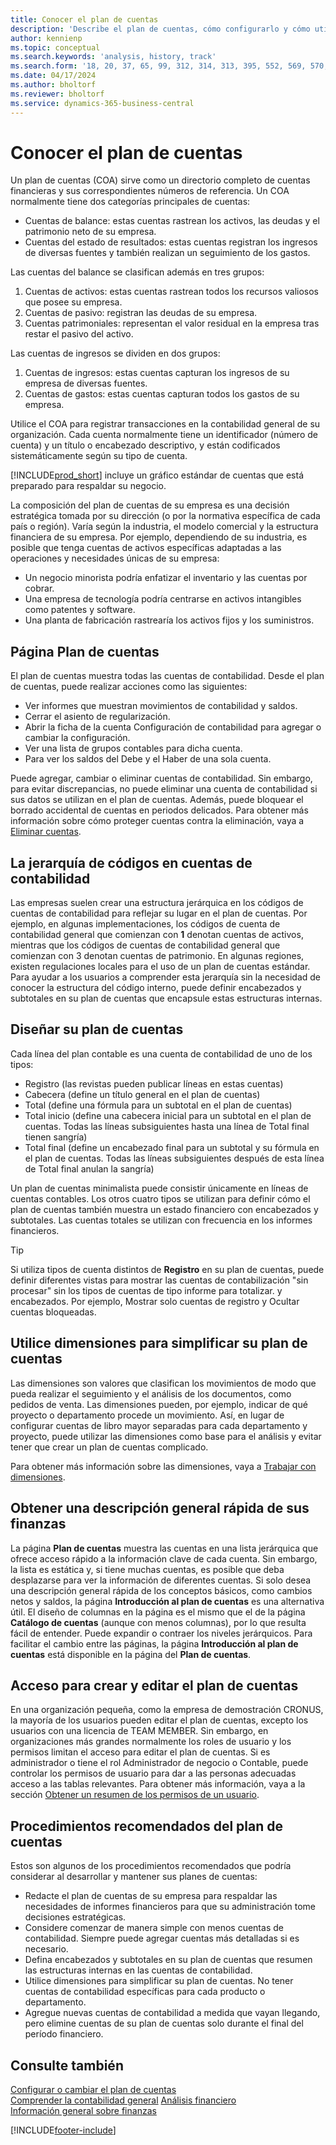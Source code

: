 ```yaml
---
title: Conocer el plan de cuentas
description: 'Describe el plan de cuentas, cómo configurarlo y cómo utilizarlo.'
author: kennienp
ms.topic: conceptual
ms.search.keywords: 'analysis, history, track'
ms.search.form: '18, 20, 37, 65, 99, 312, 314, 313, 395, 552, 569, 570, 634, 790, 791, 1158'
ms.date: 04/17/2024
ms.author: bholtorf
ms.reviewer: bholtorf
ms.service: dynamics-365-business-central
---
```


# Conocer el plan de cuentas

Un plan de cuentas (COA) sirve como un directorio completo de cuentas financieras y sus correspondientes números de referencia. Un COA normalmente tiene dos categorías principales de cuentas:

- Cuentas de balance: estas cuentas rastrean los activos, las deudas y el patrimonio neto de su empresa.
- Cuentas del estado de resultados: estas cuentas registran los ingresos de diversas fuentes y también realizan un seguimiento de los gastos.

Las cuentas del balance se clasifican además en tres grupos:

1. Cuentas de activos: estas cuentas rastrean todos los recursos valiosos que posee su empresa.
1. Cuentas de pasivo: registran las deudas de su empresa.
1. Cuentas patrimoniales: representan el valor residual en la empresa tras restar el pasivo del activo.

Las cuentas de ingresos se dividen en dos grupos:

1. Cuentas de ingresos: estas cuentas capturan los ingresos de su empresa de diversas fuentes.
1. Cuentas de gastos: estas cuentas capturan todos los gastos de su empresa.

Utilice el COA para registrar transacciones en la contabilidad general de su organización. Cada cuenta normalmente tiene un identificador (número de cuenta) y un título o encabezado descriptivo, y están codificados sistemáticamente según su tipo de cuenta.

[!INCLUDE[prod_short](includes/prod_short.md)] incluye un gráfico estándar de cuentas que está preparado para respaldar su negocio.

La composición del plan de cuentas de su empresa es una decisión estratégica tomada por su dirección (o por la normativa específica de cada país o región). Varía según la industria, el modelo comercial y la estructura financiera de su empresa. Por ejemplo, dependiendo de su industria, es posible que tenga cuentas de activos específicas adaptadas a las operaciones y necesidades únicas de su empresa:

* Un negocio minorista podría enfatizar el inventario y las cuentas por cobrar.
* Una empresa de tecnología podría centrarse en activos intangibles como patentes y software.
* Una planta de fabricación rastrearía los activos fijos y los suministros.

## Página Plan de cuentas

El plan de cuentas muestra todas las cuentas de contabilidad. Desde el plan de cuentas, puede realizar acciones como las siguientes:  

* Ver informes que muestran movimientos de contabilidad y saldos.  
* Cerrar el asiento de regularización.  
* Abrir la ficha de la cuenta Configuración de contabilidad para agregar o cambiar la configuración.  
* Ver una lista de grupos contables para dicha cuenta.
* Para ver los saldos del Debe y el Haber de una sola cuenta.

Puede agregar, cambiar o eliminar cuentas de contabilidad. Sin embargo, para evitar discrepancias, no puede eliminar una cuenta de contabilidad si sus datos se utilizan en el plan de cuentas. Además, puede bloquear el borrado accidental de cuentas en periodos delicados. Para obtener más información sobre cómo proteger cuentas contra la eliminación, vaya a [Eliminar cuentas](finance-setup-chart-accounts.md#delete-accounts).  

## La jerarquía de códigos en cuentas de contabilidad

Las empresas suelen crear una estructura jerárquica en los códigos de cuentas de contabilidad para reflejar su lugar en el plan de cuentas. Por ejemplo, en algunas implementaciones, los códigos de cuenta de contabilidad general que comienzan con **1** denotan cuentas de activos, mientras que los códigos de cuentas de contabilidad general que comienzan con 3 denotan cuentas de patrimonio. En algunas regiones, existen regulaciones locales para el uso de un plan de cuentas estándar. Para ayudar a los usuarios a comprender esta jerarquía sin la necesidad de conocer la estructura del código interno, puede definir encabezados y subtotales en su plan de cuentas que encapsule estas estructuras internas.

## Diseñar su plan de cuentas

Cada línea del plan contable es una cuenta de contabilidad de uno de los tipos:

* Registro (las revistas pueden publicar líneas en estas cuentas)
* Cabecera (define un título general en el plan de cuentas)
* Total (define una fórmula para un subtotal en el plan de cuentas)
* Total inicio (define una cabecera inicial para un subtotal en el plan de cuentas. Todas las líneas subsiguientes hasta una línea de Total final tienen sangría)
* Total final (define un encabezado final para un subtotal y su fórmula en el plan de cuentas. Todas las líneas subsiguientes después de esta línea de Total final anulan la sangría)

Un plan de cuentas minimalista puede consistir únicamente en líneas de cuentas contables. Los otros cuatro tipos se utilizan para definir cómo el plan de cuentas también muestra un estado financiero con encabezados y subtotales. Las cuentas totales se utilizan con frecuencia en los informes financieros.

> [!TIP]
> Si utiliza tipos de cuenta distintos de **Registro** en su plan de cuentas, puede definir diferentes vistas para mostrar las cuentas de contabilización "sin procesar" sin los tipos de cuentas de tipo informe para totalizar. y encabezados. Por ejemplo, Mostrar solo cuentas de registro y Ocultar cuentas bloqueadas.

## Utilice dimensiones para simplificar su plan de cuentas

Las dimensiones son valores que clasifican los movimientos de modo que pueda realizar el seguimiento y el análisis de los documentos, como pedidos de venta. Las dimensiones pueden, por ejemplo, indicar de qué proyecto o departamento procede un movimiento. Así, en lugar de configurar cuentas de libro mayor separadas para cada departamento y proyecto, puede utilizar las dimensiones como base para el análisis y evitar tener que crear un plan de cuentas complicado.

Para obtener más información sobre las dimensiones, vaya a [Trabajar con dimensiones](finance-dimensions.md).

## Obtener una descripción general rápida de sus finanzas

La página **Plan de cuentas** muestra las cuentas en una lista jerárquica que ofrece acceso rápido a la información clave de cada cuenta. Sin embargo, la lista es estática y, si tiene muchas cuentas, es posible que deba desplazarse para ver la información de diferentes cuentas. Si solo desea una descripción general rápida de los conceptos básicos, como cambios netos y saldos, la página **Introducción al plan de cuentas** es una alternativa útil. El diseño de columnas en la página es el mismo que el de la página **Catálogo de cuentas** (aunque con menos columnas), por lo que resulta fácil de entender. Puede expandir o contraer los niveles jerárquicos. Para facilitar el cambio entre las páginas, la página **Introducción al plan de cuentas** está disponible en la página del **Plan de cuentas**.

## Acceso para crear y editar el plan de cuentas

En una organización pequeña, como la empresa de demostración CRONUS, la mayoría de los usuarios pueden editar el plan de cuentas, excepto los usuarios con una licencia de TEAM MEMBER. Sin embargo, en organizaciones más grandes normalmente los roles de usuario y los permisos limitan el acceso para editar el plan de cuentas. Si es administrador o tiene el rol Administrador de negocio o Contable, puede controlar los permisos de usuario para dar a las personas adecuadas acceso a las tablas relevantes. Para obtener más información, vaya a la sección [Obtener un resumen de los permisos de un usuario](ui-define-granular-permissions.md#get-an-overview-of-a-users-permissions).  


<!-- ## Standard chart of accounts in different regions
Uncomment when we have more examples added to our localization documentation

Some regions have defined standards for the chart of accounts structure you should use in your company. 

Here are some examples of such standards that have been implemented in localized versions of [!INCLUDE[prod_short](includes/prod_short.md)]:

* [Standard chart of accounts in Denmark](localfunctionality/denmark/how-to-set-up-standard-coa.md)
-->

## Procedimientos recomendados del plan de cuentas

Estos son algunos de los procedimientos recomendados que podría considerar al desarrollar y mantener sus planes de cuentas:

* Redacte el plan de cuentas de su empresa para respaldar las necesidades de informes financieros para que su administración tome decisiones estratégicas.
* Considere comenzar de manera simple con menos cuentas de contabilidad. Siempre puede agregar cuentas más detalladas si es necesario.
* Defina encabezados y subtotales en su plan de cuentas que resumen las estructuras internas en las cuentas de contabilidad.
* Utilice dimensiones para simplificar su plan de cuentas. No tener cuentas de contabilidad específicas para cada producto o departamento.
* Agregue nuevas cuentas de contabilidad a medida que vayan llegando, pero elimine cuentas de su plan de cuentas solo durante el final del período financiero.

## Consulte también

[Configurar o cambiar el plan de cuentas](finance-setup-chart-accounts.md)  
[Comprender la contabilidad general](finance-general-ledger.md)
[Análisis financiero](bi.md)  
[Información general sobre finanzas](finance.md)  

[!INCLUDE[footer-include](includes/footer-banner.md)]
